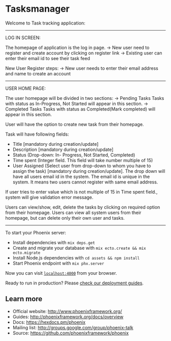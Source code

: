 # Tasksmanager

Welcome to Task tracking application:

******************************************************************************
LOG IN SCREEN:

The homepage of application is the log in page.
  -> New user need to register and create account by clicking on register link
  -> Existing user can enter their email id to see their task feed

New User Register steps:
  -> New user needs to enter their email address and name to create an account

******************************************************************************
USER HOME PAGE:

The user homepage will be divided in two sections:
  ->  Pending Tasks
        Tasks with status as In-Progress, Not Started will appear in this section.
  ->  Completed Tasks
        Tasks with status as Completed(Mark completed) will appear in this section.

User will have the option to create new task from their homepage.

Task will have following fields:
* Title [mandatory during creation/update]
* Description [mandatory during creation/update]
* Status (Drop-down: In- Progress, Not Started, Completed)
* Time spent (Integer field. This field will take number multiple of 15)   
* User Assigned (Select user from drop-down to whom you have to assign the task) [mandatory during creation/update]. The drop down will have all users email id in the system. The email id is unique in the system. It means two users cannot register with same email address.

If user tries to enter value which is not multiple of 15 in Time spent field., system will give
validation error message.    

Users can view/show, edit, delete the tasks by clicking on required option from their homepage.
Users can view all system users from their homepage, but can delete only their own user and tasks.

***********************************************************************************************

To start your Phoenix server:

  * Install dependencies with `mix deps.get`
  * Create and migrate your database with `mix ecto.create && mix ecto.migrate`
  * Install Node.js dependencies with `cd assets && npm install`
  * Start Phoenix endpoint with `mix phx.server`

Now you can visit [`localhost:4000`](http://localhost:4000) from your browser.

Ready to run in production? Please [check our deployment guides](http://www.phoenixframework.org/docs/deployment).

## Learn more

  * Official website: http://www.phoenixframework.org/
  * Guides: http://phoenixframework.org/docs/overview
  * Docs: https://hexdocs.pm/phoenix
  * Mailing list: http://groups.google.com/group/phoenix-talk
  * Source: https://github.com/phoenixframework/phoenix
